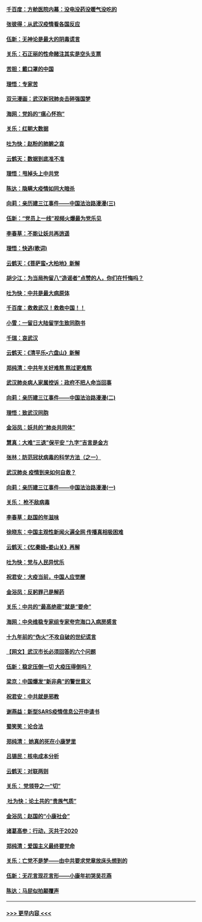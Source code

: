 #### [千百度：方舱医院内幕：没电没药没暖气没吃的](../pages/nsc993/n11850211.md?t=02071744) 
#### [张彼得：从武汉疫情看各国反应](../pages/nsc993/n11850102.md?t=02071744) 
#### [伍新：无神论是最大的阴毒谎言](../pages/nsc993/n11846129.md?t=02071744) 
#### [关乐：石正丽的性命赌注其实是空头支票](../pages/nsc993/n11846109.md?t=02071744) 
#### [苦胆：戴口罩的中国](../pages/nsc993/n11845576.md?t=02071744) 
#### [理悟：专家苦](../pages/nsc993/n11845564.md?t=02071744) 
#### [双元漫画：武汉新冠肺炎击碎强国梦](../pages/nsc993/n11843320.md?t=02071744) 
#### [海网：党妈的“瘟心怀抱”](../pages/nsc993/n11840740.md?t=02071744) 
#### [关乐：红朝大数据](../pages/nsc993/n11840675.md?t=02071744) 
#### [吐为快：赵粉的肺腑之哀](../pages/nsc993/n11840618.md?t=02071744) 
#### [云鹤天：数据到底准不准](../pages/nsc993/n11840325.md?t=02071744) 
#### [理悟：甩掉头上中共党](../pages/nsc993/n11838826.md?t=02071744) 
#### [陈达：隐瞒大疫情如同大暗杀](../pages/nsc993/n11838771.md?t=02071744) 
#### [向莉：亲历建三江事件——中国法治路漫漫(三)](../pages/nsc993/n11831825.md?t=02071744) 
#### [伍新：“党员上一线”视频火爆最为党乐见](../pages/nsc993/n11838200.md?t=02071744) 
#### [李春草：不能让妖共再逍遥](../pages/nsc993/n11838102.md?t=02071744) 
#### [理悟：快逃(歌词)](../pages/nsc993/n11838083.md?t=02071744) 
#### [云鹤天：《菩萨蛮▪大柏地》新解](../pages/nsc993/n11838059.md?t=02071744) 
#### [胡少江：为当局拘留八“造谣者”点赞的人，你们在忏悔吗？](../pages/nsc993/n11836801.md?t=02071744) 
#### [吐为快：中共是最大病原体](../pages/nsc993/n11836748.md?t=02071744) 
#### [千百度：救救武汉！救救中国！！](../pages/nsc993/n11836145.md?t=02071744) 
#### [小雪：一留日大陆留学生致同胞书](../pages/nsc993/n11834624.md?t=02071744) 
#### [千瑞：哀武汉](../pages/nsc993/n11833647.md?t=02071744) 
#### [云鹤天：《清平乐▪六盘山》新解](../pages/nsc993/n11833611.md?t=02071744) 
#### [郑纯清：中共年关好难熬 熬过更难熬](../pages/nsc993/n11833489.md?t=02071744) 
#### [武汉肺炎病人家属控诉：政府不把人命当回事](../pages/nsc993/n11833205.md?t=02071744) 
#### [向莉：亲历建三江事件——中国法治路漫漫(二)](../pages/nsc993/n11829102.md?t=02071744) 
#### [理悟：致武汉同胞](../pages/nsc993/n11831522.md?t=02071744) 
#### [金浴凤：妖共的“肺炎共同体”](../pages/nsc993/n11829448.md?t=02071744) 
#### [慧真：大难“三退”保平安 “九字”吉言是金方](../pages/nsc993/n11829501.md?t=02071744) 
#### [张林：防范冠状病毒的科学方法（之一）](../pages/nsc993/n11828618.md?t=02071744) 
#### [武汉肺炎 疫情到来如何自救？](../pages/nsc993/n11827632.md?t=02071744) 
#### [向莉：亲历建三江事件——中国法治路漫漫(一)](../pages/nsc993/n11827190.md?t=02071744) 
#### [关乐： 枪不敌病毒](../pages/nsc993/n11826746.md?t=02071744) 
#### [李春草：赵国的年滋味](../pages/nsc993/n11826321.md?t=02071744) 
#### [徐晓东：中国主观性新闻火遍全网 传播真相极困难](../pages/nsc993/n11826508.md?t=02071744) 
#### [云鹤天：《忆秦娥▪娄山关》再解](../pages/nsc993/n11824682.md?t=02071744) 
#### [吐为快：党与人民异忧乐](../pages/nsc993/n11824660.md?t=02071744) 
#### [祝君安：大疫当前，中国人应觉醒](../pages/nsc993/n11821946.md?t=02071744) 
#### [金浴凤：反躬罪己是解药](../pages/nsc993/n11820280.md?t=02071744) 
#### [关乐：中共的“最高绝密”就是“要命”](../pages/nsc993/n11816946.md?t=02071744) 
#### [海网：中央维稳专家组专家夸完海口入病房感言](../pages/nsc993/n11815138.md?t=02071744) 
#### [十九年前的“伪火”不攻自破的世纪谎言](../pages/nsc993/n11813238.md?t=02071744) 
#### [【网文】武汉市长必须回答的六个问题](../pages/nsc993/n11813848.md?t=02071744) 
#### [伍新：稳定压倒一切 大疫压得倒吗？](../pages/nsc993/n11812634.md?t=02071744) 
#### [梁京：中国爆发“新非典”的警世意义](../pages/nsc993/n11812554.md?t=02071744) 
#### [祝君安：中共就是邪教](../pages/nsc993/n11812431.md?t=02071744) 
#### [谢燕益：新型SARS疫情信息公开申请书](../pages/nsc993/n11808840.md?t=02071744) 
#### [蜀笑笑：论合法](../pages/nsc993/n11808064.md?t=02071744) 
#### [郑纯清： 她真的死在小康梦里](../pages/nsc993/n11806623.md?t=02071744) 
#### [吕锡民：核电成本分析](../pages/nsc993/n11806284.md?t=02071744) 
#### [云鹤天：对联两则](../pages/nsc993/n11805957.md?t=02071744) 
#### [关乐： 党领导之一“切”](../pages/nsc993/n11804505.md?t=02071744) 
#### [ 吐为快：论土共的“贵族气质”](../pages/nsc993/n11804490.md?t=02071744) 
#### [金浴凤：赵国的“小康社会”](../pages/nsc993/n11804452.md?t=02071744) 
#### [诸葛高参：行动，灭共于2020](../pages/nsc993/n11804120.md?t=02071744) 
#### [郑纯清：爱国主义最终要党命](../pages/nsc993/n11802197.md?t=02071744) 
#### [关乐：亡党不是梦——由中共要求党章放床头想到的](../pages/nsc993/n11802156.md?t=02071744) 
#### [伍新：无花言现花言形——小康年初哭吴花燕](../pages/nsc993/n11800044.md?t=02071744) 
#### [陈达：马屁似拍颠覆声](../pages/nsc993/n11800010.md?t=02071744) 

----
#### [ >>> 更早内容 <<< ](../indexes/nsc993-earlier.md)
